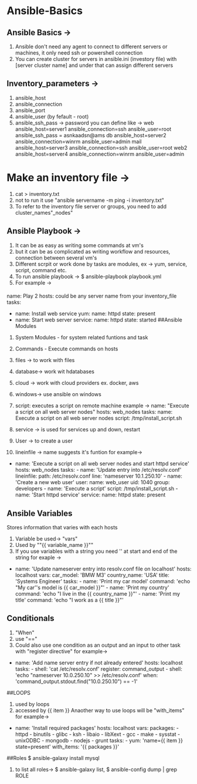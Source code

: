 # Ansible-Basics

## Ansible Basics ->
1) Ansible don't need any agent to connect to different servers or machines, it only need ssh or powershell connection
2) You can create cluster for servers in ansible.ini (investory file) with [server cluster name] and under that can assign different servers


## Inventory_parameters ->
1) ansible_host
2) ansible_connection
3) ansible_port
4) ansible_user (by fefault - root)
5) ansible_ssh_pass -> password
    you can define like ->
    web   ansible_host=server1  ansible_connection=ssh    ansible_user=root   ansible_ssh_pass = asnkaadsn@ams
    db    ansible_host=server2  ansible_connection=winrm  ansible_user=admin
    mail  ansible_host=server3  ansible_connection=ssh    ansible_user=root
    web2  ansible_host=server4  ansible_connection=winrm  ansible_user=admin

# Make an inventory file ->
1) cat > inventory.txt
2) not to run it use "ansible servername -m ping -i inventory.txt"
3) To refer to the inventory file server or groups, you need to add cluster_names"_nodes"

## Ansible Playbook ->
1) It can be as easy as writing some commands at vm's
2) but it can be as complicated as writing workflow and resources, connection between several vm's
3) Different scrpit or work done by tasks are modules, ex -> yum, service, script, command etc.
4) To run ansible playbook -> $ ansible-playbook playbook.yml 
5) For example -> 
####
name: Play 2
hosts: could be any server name from your inventory_file
tasks:
  - name: Install web service
    yum:
      name: httpd
      state: present
  - name: Start web server
    service:
      name: httpd
      state: started
##Ansible Modules
1) System Modules - for system related funtions and task
2) Commands - Execute commands on hosts
3) files -> to work with files
4) database-> work wit hdatabases
5) cloud -> work with cloud providers ex. docker, aws
6) windows-> use ansible on windows
7) script: executes a script on remote machine
example -> 
    name: "Execute a script on all web server nodes"
    hosts: web_nodes
    tasks:
        name: Execute a script on all web server nodes
        script: /tmp/install_script.sh

8) service -> is used for services up and down, restart
9) User -> to create a user
10) lineinfile -> name suggests it's funtion
for example->
-
    name: 'Execute a script on all web server nodes and start httpd service'
    hosts: web_nodes
    tasks:
        -
            name: 'Update entry into /etc/resolv.conf'
            lineinfile:
                path: /etc/resolv.conf
                line: 'nameserver 10.1.250.10'
        -
            name: 'Create a new web user'
            user:
                name: web_user
                uid: 1040
                group: developers
        -
            name: 'Execute a script'
            script: /tmp/install_script.sh
        -
            name: 'Start httpd service'
            service:
                name: httpd
                state: present

## Ansible Variables
Stores information that varies with each hosts
1) Variable be used-> "vars"
2) Used by ""{{ variable_name }}""
3) If you use variables with a string you need '' at start  and end of the string
for exaple -> 
-
    name: 'Update nameserver entry into resolv.conf file on localhost'
    hosts: localhost
    vars:
        car_model: 'BMW M3'
        country_name: 'USA'
        title: 'Systems Engineer'
    tasks:
        -
            name: 'Print my car model'
            command: 'echo "My car''s model is {{ car_model }}"'
        -
            name: 'Print my country'
            command: 'echo "I live in the {{ country_name }}"'
        -
            name: 'Print my title'
            command: 'echo "I work as a {{ title }}"'

## Conditionals
1) "When"
2) use "=="
3) Could also use one condition as an output and an input to other task with "register directive"
for example-> 
-
    name: 'Add name server entry if not already entered'
    hosts: localhost
    tasks:
        -
            shell: 'cat /etc/resolv.conf'
            register: command_output
        -
            shell: 'echo "nameserver 10.0.250.10" >> /etc/resolv.conf'
            when: 'command_output.stdout.find("10.0.250.10") == -1'


##LOOPS
1) used by loops
2) accessed by {{ item }}
Anaother way to use loops will be "with_items"
for example->
-
    name: 'Install required packages'
    hosts: localhost
    vars:
        packages:
            - httpd
            - binutils
            - glibc
            - ksh
            - libaio
            - libXext
            - gcc
            - make
            - sysstat
            - unixODBC
            - mongodb
            - nodejs
            - grunt
    tasks:
        -
            yum: 'name={{ item }} state=present'
            with_items: '{{ packages }}'

##Roles
$ ansible-galaxy install mysql
1) to list all roles-> $ ansible-galaxy list, $ ansible-config dump | grep ROLE
